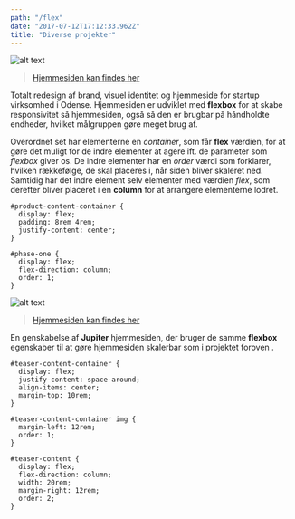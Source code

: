 ```yaml
---
path: "/flex"
date: "2017-07-12T17:12:33.962Z"
title: "Diverse projekter"
---
```


![alt text][eco]

[eco]: https://i.imgur.com/3mglRIK.png "EcoSnap Website"
> [Hjemmesiden kan findes her](https://iamchrisjp.github.io/ecosnap/)

Totalt redesign af brand, visuel identitet og hjemmeside for startup virksomhed i Odense. Hjemmesiden er udviklet med **flexbox** for at skabe responsivitet så hjemmesiden, også så den er brugbar på håndholdte endheder, hvilket målgruppen gøre meget brug af.

Overordnet set har elementerne en *container*, som får **flex** værdien, for at gøre det muligt for de indre elementer at agere ift. de parameter som *flexbox* giver os. De indre elementer har en *order* værdi som forklarer, hvilken rækkefølge, de skal placeres i, når siden bliver skaleret ned. Samtidig har det indre element selv elementer med værdien *flex*, som derefter bliver placeret i en **column** for at arrangere elementerne lodret.

```
#product-content-container {
  display: flex;
  padding: 8rem 4rem;
  justify-content: center;
}

#phase-one {
  display: flex;
  flex-direction: column;
  order: 1;
}
```

![alt text][Flex]

[Flex]: https://i.imgur.com/EcxVJne.png "Flex Øvelses Website"
> [Hjemmesiden kan findes her](https://iamchrisjp.github.io/Jupiter_recreation/)

En genskabelse af **Jupiter** hjemmesiden, der bruger de samme **flexbox** egenskaber til at gøre hjemmesiden skalerbar som i projektet foroven .

```
#teaser-content-container {
  display: flex;
  justify-content: space-around;
  align-items: center;
  margin-top: 10rem;
}

#teaser-content-container img {
  margin-left: 12rem;
  order: 1;
}

#teaser-content {
  display: flex;
  flex-direction: column;
  width: 20rem;
  margin-right: 12rem;
  order: 2;
}
```
